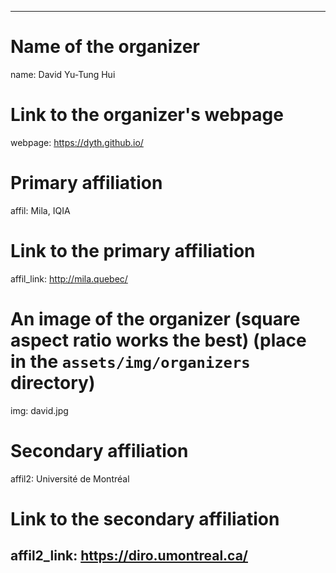 ---
# Name of the organizer
name: David Yu-Tung Hui

# Link to the organizer's webpage
webpage: https://dyth.github.io/

# Primary affiliation
affil: Mila, IQIA
# Link to the primary affiliation
affil_link: http://mila.quebec/

# An image of the organizer (square aspect ratio works the best) (place in the `assets/img/organizers` directory)
img: david.jpg

# Secondary affiliation
affil2: Université de Montréal
# Link to the secondary affiliation
affil2_link: https://diro.umontreal.ca/
---------------------
